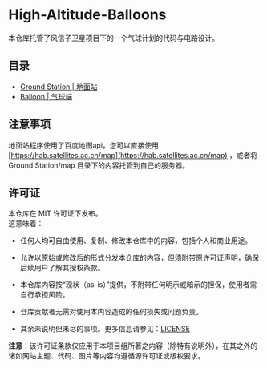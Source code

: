 # High-Altitude-Balloons  

本仓库托管了风信子卫星项目下的一个气球计划的代码与电路设计。

## 目录  

- [Ground Station | 地面站](https://github.com/HyacinthSat/High-Altitude-Balloons/tree/main/Ground%20Station)
- [Balloon | 气球端](https://github.com/HyacinthSat/High-Altitude-Balloons/tree/main/Balloon)

## 注意事项  

地面站程序使用了百度地图api，您可以直接使用 [https://hab.satellites.ac.cn/map](https://hab.satellites.ac.cn/map) ，或者将 Ground Station/map 目录下的内容托管到自己的服务器。

## 许可证  

本仓库在 MIT 许可证下发布。  
这意味着：

- 任何人均可自由使用、复制、修改本仓库中的内容，包括个人和商业用途。

- 允许以原始或修改后的形式分发本仓库的内容，但须附带原许可证声明，确保后续用户了解其授权条款。

- 本仓库内容按“现状（as-is）”提供，不附带任何明示或暗示的担保，使用者需自行承担风险。

- 仓库贡献者无需对使用本内容造成的任何损失或问题负责。

- 其余未说明但未尽的事项。更多信息请参见：[LICENSE](https://github.com/HyacinthSat/Website/blob/main/LICENSE)

**注意**：该许可证条款仅应用于本项目组所著之内容（除特有说明外），在其之外的诸如网站主题、代码、图片等内容均遵循源许可证或版权要求。
